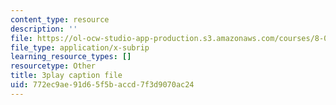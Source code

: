 ```yaml
---
content_type: resource
description: ''
file: https://ol-ocw-studio-app-production.s3.amazonaws.com/courses/8-01sc-classical-mechanics-fall-2016/772ec9ae91d65f5baccd7f3d9070ac24_QPV-DmpGXeQ.vtt
file_type: application/x-subrip
learning_resource_types: []
resourcetype: Other
title: 3play caption file
uid: 772ec9ae-91d6-5f5b-accd-7f3d9070ac24
---
```

